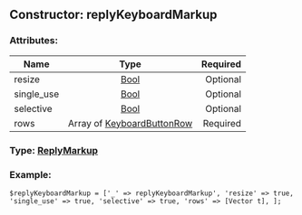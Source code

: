 ## Constructor: replyKeyboardMarkup  

### Attributes:

| Name     |    Type       | Required |
|----------|:-------------:|---------:|
|resize|[Bool](../types/Bool.md) | Optional|
|single\_use|[Bool](../types/Bool.md) | Optional|
|selective|[Bool](../types/Bool.md) | Optional|
|rows|Array of [KeyboardButtonRow](../types/KeyboardButtonRow.md) | Required|


### Type: [ReplyMarkup](../types/ReplyMarkup.md)

### Example:


```
$replyKeyboardMarkup = ['_' => replyKeyboardMarkup', 'resize' => true, 'single_use' => true, 'selective' => true, 'rows' => [Vector t], ];
```